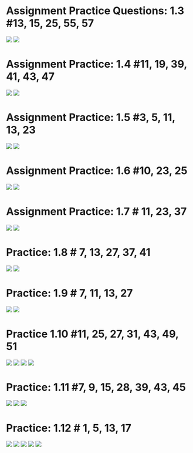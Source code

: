 # Assignment Practice Questions: 1.3 #13, 15, 25, 55, 57

<img src="https://github.com/user-attachments/assets/2e780ca1-9e9a-40e4-823d-f36ba4a51f95.jpg">

<img src="https://github.com/user-attachments/assets/01187588-6261-49a5-85ec-1bfcadfd1349.jpg">


# Assignment Practice: 1.4 #11, 19, 39, 41, 43, 47

<img src="https://github.com/user-attachments/assets/7f4b20ec-6d1d-416f-825e-627ff9b6c77f.jpg">

<img src="https://github.com/user-attachments/assets/2624388d-232d-4863-9525-47954ec01959.jpg">


# Assignment Practice: 1.5 #3, 5, 11, 13, 23

<img src="https://github.com/user-attachments/assets/90f8a7df-925d-4eb2-bc27-6d5971a1d84c.jpg">

<img src="https://github.com/user-attachments/assets/5a4340a1-70be-49f0-a857-c40b7c8332d0.jpg">


# Assignment Practice: 1.6 #10, 23, 25

<img src="https://github.com/user-attachments/assets/4e01e48d-d4e9-4077-90fe-56974ddacdb0.jpg">

<img src="https://github.com/user-attachments/assets/d1c6f17e-280a-4031-8893-40854e18232e.jpg">

# Assignment Practice: 1.7 # 11, 23, 37

<img src="https://github.com/user-attachments/assets/3aab2d18-cddc-4785-8be4-dc5f87cf9dc5.jpg">

<img src="https://github.com/user-attachments/assets/8f2b15c1-809c-475e-bc88-6028cf2a9e39.jpg">


# Practice: 1.8 # 7, 13, 27, 37, 41

<img src="https://github.com/user-attachments/assets/6862b0e3-fbd4-4c98-88ff-c3a933e22ee3.jpg">

<img src="https://github.com/user-attachments/assets/8652141c-e4d3-4af2-a0f4-8b963bd01aa8.jpg">



# Practice: 1.9 # 7, 11, 13, 27

<img src="https://github.com/user-attachments/assets/7b120735-a071-4ac3-991f-d0e1c3c5fea6.jpg">

<img src="https://github.com/user-attachments/assets/a740ce13-e1aa-4507-b21c-cd18a0a5d4e8.jpg">


# Practice 1.10 #11, 25, 27, 31, 43, 49, 51

<img src="https://github.com/user-attachments/assets/4ba5faca-65a4-432b-bdc2-8462ecde598f.jpg">

<img src="https://github.com/user-attachments/assets/1f94aa06-bfab-40bb-a1c2-4931303e9f3e.jpg">

<img src="https://github.com/user-attachments/assets/73101c47-3714-4359-a126-8c0b17bc2ed2.jpg">

<img src="https://github.com/user-attachments/assets/57bdebd5-4673-40e7-835a-5835a4dcde4c.jpg">



# Practice: 1.11 #7, 9, 15, 28, 39, 43, 45

<img src="https://github.com/user-attachments/assets/5d6383de-af66-4a76-93a5-8d6b129f79f0.jpg">

<img src="https://github.com/user-attachments/assets/41cade32-9c60-4d12-8a34-dab473d9fed4.jpg">

<img src="https://github.com/user-attachments/assets/b0b121ba-52d4-4460-97d0-2945d4378987.jpg">


# Practice: 1.12 # 1, 5, 13, 17

<img src="https://github.com/user-attachments/assets/7f3b9f7f-c2e9-43c7-a53a-4347bcd82913.jpg">

<img src="https://github.com/user-attachments/assets/e60e86f7-b35d-4bd7-8dbc-76dc21d38513.jpg">

<img src="https://github.com/user-attachments/assets/4b436661-45be-43dd-ac04-eac151c96f13.jpg">

<img src="https://github.com/user-attachments/assets/68efcc02-19b5-4bbe-944f-81b20929a346.jpg">

<img src="https://github.com/user-attachments/assets/2de79118-6aa2-4905-a44e-6cf4b8613ba9.jpg">
